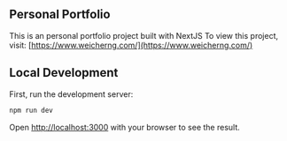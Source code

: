 ## Personal Portfolio
This is an personal portfolio project built with NextJS
To view this project, visit: [https://www.weicherng.com/](https://www.weicherng.com/)

## Local Development
First, run the development server:
```bash
npm run dev
```
Open [http://localhost:3000](http://localhost:3000) with your browser to see the result.
